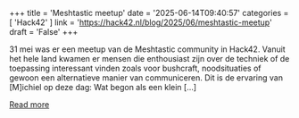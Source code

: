 +++
title = 'Meshtastic meetup'
date = '2025-06-14T09:40:57'
categories = [ 
 'Hack42' 
] 
link = 'https://hack42.nl/blog/2025/06/meshtastic-meetup'
draft = 'False'
+++

31 mei was er een meetup van de Meshtastic community in Hack42. Vanuit het hele land kwamen er mensen die enthousiast zijn over de techniek of de toepassing interessant vinden zoals voor bushcraft, noodsituaties of gewoon een alternatieve manier van communiceren. Dit is de ervaring van [M]ichiel op deze dag: Wat begon als een klein [&#8230;]

[Read more](https://hack42.nl/blog/2025/06/meshtastic-meetup)